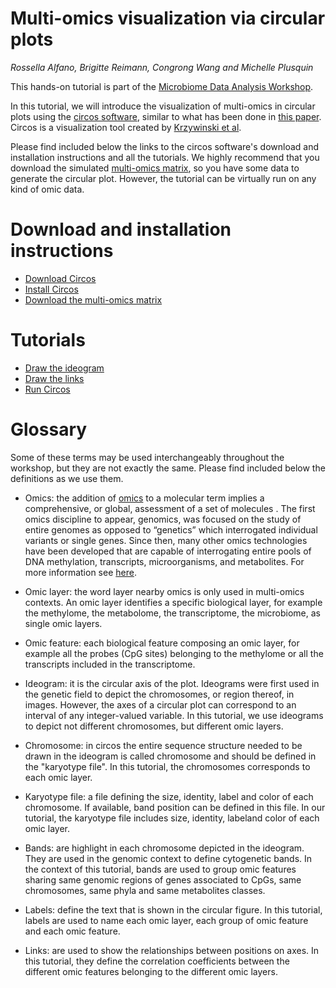 # Multi-omics visualization via circular plots
*Rossella Alfano, Brigitte Reimann, Congrong Wang and Michelle Plusquin*



This hands-on tutorial is part of the [Microbiome Data Analysis Workshop](https://mdawo.meetinghand.com/). 

In this tutorial, we will introduce the visualization of multi-omics in circular plots using the [circos software](http://circos.ca/), similar to what has been done in [this paper](https://doi.org/10.1016/j.metabol.2020.154292). Circos is a visualization tool created by [Krzywinski et al](10.1101/gr.092759.109).

Please find included below the links to the circos software's download and installation instructions and all the tutorials.
We highly recommend that you download the simulated [multi-omics matrix](https://github.com/rossellaalfano/Circular-plots/tree/main/data/multi_omics_matrix), so you have some data to generate the circular plot. However, the tutorial can be virtually run on any kind of omic data. 

# Download and installation instructions

- [Download Circos](http://circos.ca/software/download/circos/)
- [Install Circos](http://circos.ca/software/installation/)
- [Download the multi-omics matrix](https://github.com/rossellaalfano/Circular-plots/blob/main/2.%20Download%20the%20multi-omics%20matrix.md)

# Tutorials

- [Draw the ideogram](https://github.com/rossellaalfano/Circular-plots/blob/main/3.%20Draw%20the%20ideogram.md)
- [Draw the links](https://github.com/rossellaalfano/Circular-plots/blob/main/4.%20Draw%20the%20links.md)
- [Run Circos](https://github.com/rossellaalfano/Circular-plots/blob/main/5.%20Run%20Circos.md)

# Glossary

Some of these terms may be used interchangeably throughout the workshop, but they are not exactly the same. Please find included below the definitions as we use them. 

- Omics:  the addition of [omics](http://omics.org/) to a molecular term implies a comprehensive, or global, assessment of a set of molecules . The first omics discipline to appear, genomics, was focused on the study of entire genomes as opposed to “genetics” which interrogated individual variants or single genes. Since then, many other omics technologies have been developed that are capable of interrogating entire pools of DNA methylation, transcripts, microorganisms, and metabolites. For more information see [here](https://doi.org/10.1186/s13059-017-1215-1).

- Omic layer: the word layer nearby omics is only used in multi-omics contexts. An omic layer identifies a specific biological layer, for example the methylome, the metabolome, the transcriptome, the microbiome, as single omic layers. 

- Omic feature: each biological feature composing an omic layer, for example all the probes (CpG sites) belonging to the methylome or all the transcripts included in the transcriptome.

- Ideogram: it is the circular axis of the plot. Ideograms were first used in the genetic field to depict the chromosomes, or region thereof, in images. However, the axes of a circular plot can correspond to an interval of any integer-valued variable. In this tutorial, we use ideograms to depict not different chromosomes, but different omic layers.

- Chromosome: in circos the entire sequence structure needed to be drawn in the ideogram is called chromosome and should be defined in the "karyotype file". In this tutorial, the chromosomes corresponds to each omic layer.

- Karyotype file: a file defining the size, identity, label and color of each chromosome. If available, band position can be defined in this file. In our tutorial, the karyotype file includes size, identity, labeland color of each omic layer.

- Bands: are highlight in each chromosome depicted in the ideogram. They are used in the genomic context to define cytogenetic bands. In the context of this tutorial, bands are used to group omic features sharing same genomic regions of genes associated to CpGs, same chromosomes, same phyla and same metabolites classes.

- Labels: define the text that is shown in the circular figure. In this tutorial, labels are used to name each omic layer, each group of omic feature and each omic feature.

- Links: are used to show the relationships between positions on axes. In this tutorial, they define the correlation coefficients between the different omic features belonging to the different omic layers.



